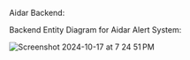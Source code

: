 Aidar Backend:

Backend Entity Diagram for Aidar Alert System:

![Screenshot 2024-10-17 at 7 24 51 PM](https://github.com/user-attachments/assets/ff4a3c57-5222-4d44-96aa-43c76923926a)
